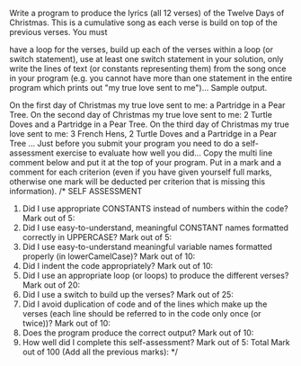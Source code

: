 Write a program to produce the lyrics (all 12 verses) of the Twelve Days of Christmas. This is a cumulative song as each verse is build on top of the previous verses.  You must

have a loop for the verses,
build up each of the verses within a loop (or switch statement),
use at least one switch statement in your solution,
only write the lines of text (or constants representing them) from the song once in your program (e.g. you cannot have more than one statement in the entire program which prints out "my true love sent to me")... 
Sample output.

On the first day of Christmas
my true love sent to me:
a Partridge in a Pear Tree. 
On the second day of Christmas
my true love sent to me:
2 Turtle Doves
and a Partridge in a Pear Tree. 
On the third day of Christmas
my true love sent to me:
3 French Hens,
2 Turtle Doves
and a Partridge in a Pear Tree
 ...
Just before you submit your program you need to do a self-assessment exercise to evaluate how well you did...
Copy the multi line comment below and put it at the top of your program. Put in a mark and a comment for each criterion (even if you have given yourself full marks, otherwise one mark will be deducted per criterion that is missing this information).
/* SELF ASSESSMENT
   1. Did I use appropriate CONSTANTS instead of numbers within the code?
       Mark out of 5:
   2. Did I use easy-to-understand, meaningful CONSTANT names formatted correctly in UPPERCASE?
       Mark out of 5:
   3. Did I use easy-to-understand meaningful variable names formatted properly (in lowerCamelCase)?
       Mark out of 10:
   4. Did I indent the code appropriately?
       Mark out of 10:
   5. Did I use an appropriate loop (or loops) to produce the different verses?
       Mark out of 20: 
   6. Did I use a switch to build up the verses?
       Mark out of 25: 
   7. Did I avoid duplication of code and of the lines which make up the verses (each line should be referred to in the code only once (or twice))?
       Mark out of 10: 
   8. Does the program produce the correct output?
       Mark out of 10: 
   9. How well did I complete this self-assessment?
       Mark out of 5:
   Total Mark out of 100 (Add all the previous marks):
*/
